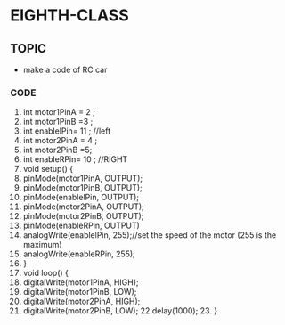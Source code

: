 # EIGHTH-CLASS

## TOPIC
- make a code of RC car

### CODE
1. int motor1PinA  = 2 ;
2. int motor1PinB =3 ;
3. int enablelPin=  11 ; //left  
4. int motor2PinA  = 4 ;
5. int motor2PinB =5;
6. int enableRPin=  10 ; //RIGHT
7. void setup() {
8. pinMode(motor1PinA, OUTPUT);     
9. pinMode(motor1PinB, OUTPUT);
10. pinMode(enablelPin, OUTPUT);
11. pinMode(motor2PinA, OUTPUT);     
12. pinMode(motor2PinB, OUTPUT);
13. pinMode(enableRPin, OUTPUT)
14. analogWrite(enablelPin, 255);//set the speed of the motor (255 is the maximum)
15. analogWrite(enableRPin, 255);
16. }
17. void loop() {                                          
18. digitalWrite(motor1PinA, HIGH);                                                                                                     
19. digitalWrite(motor1PinB, LOW);  
20. digitalWrite(motor2PinA, HIGH);                                                                                                     
21. digitalWrite(motor2PinB, LOW);                                                                                                                                 22.delay(1000);                                                                                                                                                          23. }                         
